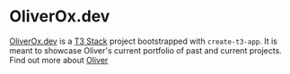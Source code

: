 # OliverOx.dev

[OliverOx.dev](https://oliverox.dev) is a [T3 Stack](https://create.t3.gg/) project bootstrapped with `create-t3-app`. It is meant to showcase Oliver's current portfolio of past and current projects.
Find out more about [Oliver](https://oliverox.dev)

